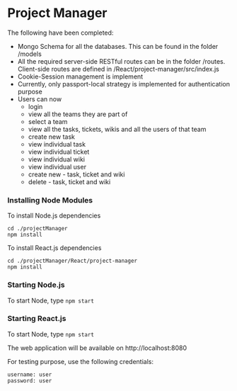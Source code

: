 # Project Manager

The following have been completed:
 - Mongo Schema for all the databases. This can be found in the folder /models
 - All the required server-side RESTful routes can be in the folder /routes. Client-side routes are defined in /React/project-manager/src/index.js
 - Cookie-Session management is implement
 - Currently, only passport-local strategy is implemented for authentication purpose
 - Users can now 
 	- login
 	- view all the teams they are part of
 	- select a team
 	- view all the tasks, tickets, wikis and all the users of that team
 	- create new task
 	- view individual task
 	- view individual ticket
 	- view individual wiki
 	- view individual user 
	- create new - task, ticket and wiki
	- delete - task, ticket and wiki

 ### Installing Node Modules

To install Node.js dependencies
```
cd ./projectManager
npm install
```

To install React.js dependencies
```
cd ./projectManager/React/project-manager
npm install
```

 ### Starting Node.js

 To start Node, type `npm start`

 ### Starting React.js

 To start Node, type `npm start`

 The web application will be available on http://localhost:8080

 For testing purpose, use the following credentials:

 ```
 username: user
 password: user
 ```